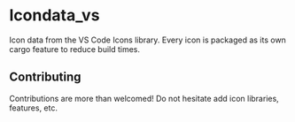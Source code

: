 # Icondata_vs

Icon data from the VS Code Icons library. Every icon is packaged as its own cargo feature to reduce build times.

## Contributing

Contributions are more than welcomed!
Do not hesitate add icon libraries, features, etc.

